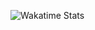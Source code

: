 ![Wakatime Stats](https://github-readme-stats.vercel.app/api/wakatime?username=smhasibhasnain&theme=radical)
